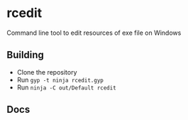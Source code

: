 # rcedit

Command line tool to edit resources of exe file on Windows

## Building
  * Clone the repository
  * Run `gyp -t ninja rcedit.gyp`
  * Run `ninja -C out/Default rcedit`

## Docs
